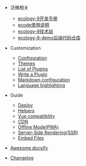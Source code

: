 - 泛微相关

  - [ecology-9开发手册](./weaver/ecology-9开发手册.md)
  - [ecode使用说明](<https://e-cloudstore.com/ecode/doc?tdsourcetag=s_pcqq_aiomsg>)
  - [ecology-9技术站](<https://e-cloudstore.com/e9/index.html>)
  - [ecology-9-demo后端代码仓库](<https://gitee.com/weaver_cs/ecology-9-demo>)

- Customization

  - [Configuration](configuration.md)
  - [Themes](themes.md)
  - [List of Plugins](plugins.md)
  - [Write a Plugin](write-a-plugin.md)
  - [Markdown configuration](markdown.md)
  - [Language highlighting](language-highlight.md)

- Guide

  - [Deploy](deploy.md)
  - [Helpers](helpers.md)
  - [Vue compatibility](vue.md)
  - [CDN](cdn.md)
  - [Offline Mode(PWA)](pwa.md)
  - [Server-Side Rendering(SSR)](ssr.md)
  - [Embed Files](embed-files.md)

- [Awesome docsify](awesome.md)
- [Changelog](changelog.md)
